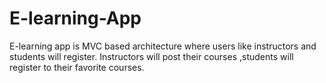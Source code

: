 # E-learning-App
E-learning app is MVC based architecture where users like instructors and students will register. Instructors will post their courses ,students will register to their favorite courses.
